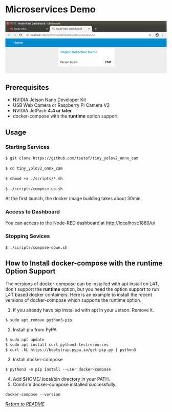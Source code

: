 # Microservices Demo

<img src="./dashboard.png" alt="Dashboard" title="Dashboard" width="640">

## Prerequisites

- NVIDIA Jetson Nano Developer Kit
- USB Web Camera or Raspberry Pi Camera V2
- NVIDIA JetPack **4.4 or later**
- docker-compose with the **runtime** option support

## Usage

### Starting Services
```
$ git clone https://github.com/tsutof/tiny_yolov2_onnx_cam

$ cd tiny_yolov2_onnx_cam

$ chmod +x ./scripts/*.sh

$ ./scripts/compose-up.sh
```

At the first launch, the docker image building takes about 30min.

### Access to Dashboard
You can access to the Node-RED dashboard at [http://localhost:1880/ui](http://localhost:1880/ui)

### Stopping Sevices
```
$ ./scripts/compose-down.sh
```

## How to Install docker-compose with the runtime Option Support
The versions of docker-compose can be installed with apt install on L4T, don't support the **runtime** option, but you need the option support to run L4T based docker containers.
Here is an example to install the recent versions of docker-compose which supports the runtime option.

1. If you already have pip installed with apt in your Jetson. Remove it.
```
$ sudo apt remove python3-pip
```
2. Install pip from PyPA
```
$ sudo apt update
$ sudo apt install curl python3-testresources
$ curl -kL https://bootstrap.pypa.io/get-pip.py | python3
```
3. Install docker-compose
```
$ python3 -m pip install --user docker-compose
```
4. Add $HOME/.local/bin directory in your PATH.
5. Comfirm docker-compose installed successfully.
```
docker-compose --version
```

*[Return to README](../README.md)*
